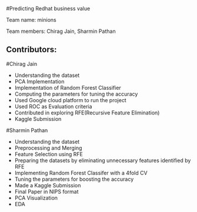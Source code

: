 #Predicting Redhat business value

Team name: minions

Team members: Chirag Jain, Sharmin Pathan

Contributors:
-------------

#Chirag Jain
- Understanding the dataset
- PCA Implementation
- Implementation of Random Forest Classifier
- Computing the parameters for tuning the accuracy
- Used Google cloud platform to run the project
- Used ROC as Evaluation criteria
- Contributed in exploring RFE(Recursive Feature Elimination)
- Kaggle Submission

#Sharmin Pathan
- Understanding the dataset
- Preprocessing and Merging
- Feature Selection using RFE
- Preparing the datasets by eliminating unnecessary features identified by RFE
- Implementing Random Forest Classifer with a 4fold CV
- Tuning the parameters for boosting the accuracy
- Made a Kaggle Submission
- Final Paper in NIPS format
- PCA Visualization
- EDA

